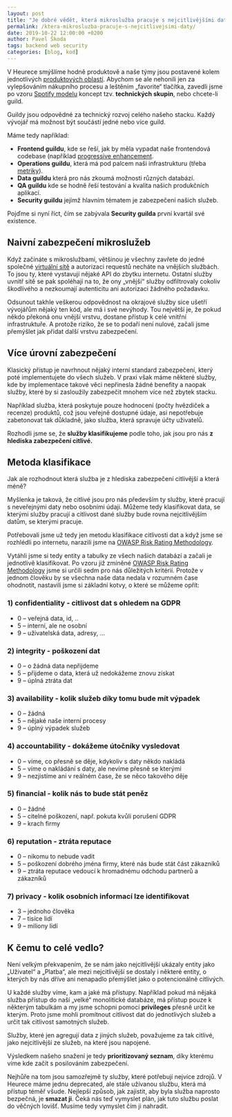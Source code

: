 ```yaml
---
layout: post
title: "Je dobré vědět, která mikroslužba pracuje s nejcitlivějšími daty"
permalink: /ktera-mikrosluzba-pracuje-s-nejcitlivejsimi-daty/
date: 2019-10-22 12:00:00 +0200
author: Pavel Škoda
tags: backend web security
categories: [blog, kod]
---
```


V Heurece smýšlíme hodně produktově a naše týmy jsou postavené kolem jednotlivých [produktových oblastí](/jak-jsme-si-rozdelili-produktove-oblasti-do-tymu/). Abychom se ale nehonili jen za vylepšováním nákupního procesu a leštěním „favorite“ tlačítka, zavedli jsme po vzoru [Spotify modelu](/inspirovali-jsme-se-u-spotify/) koncept tzv. **technických skupin**, nebo chcete-li guild.

Guildy jsou odpovědné za technický rozvoj celého našeho stacku.‌ Každý vývojář má možnost být součástí jedné nebo více guild.

Máme tedy například:
* **Frontend guildu**, kde se řeší, jak by měla vypadat naše frontendová codebase (například [progressive enhancement](/princip-postupneho-vylepseni/).
* **Operations guildu**, která má pod palcem naši infrastrukturu (třeba [metriky](/metriky-metriky-metriky/)).
* **Data guildu** která pro nás zkoumá možnosti různých databází.
* **QA guildu** kde se hodně řeší testování a kvalita našich produkčních aplikací.
* **Security guildu** jejímž hlavním tématem je zabezpečení našich služeb.

Pojďme si nyní říct, čím se zabývala **Security guilda** první kvartál své existence.

## Naivní zabezpečení mikroslužeb

Když začínáte s mikroslužbami, většinou je všechny zavřete do jedné společné [virtuální sítě](https://cs.wikipedia.org/wiki/VLAN) a&nbsp;autorizaci requestů necháte na vnějších službách.‌ To jsou ty, které vystavují nějaké API‌ do zbytku internetu. Ostatní služby uvnitř sítě se pak spoléhají na to, že ony „vnější“ služby odfiltrovaly cokoliv škodlivého a nezkoumají autenticitu ani autorizaci žádného požadavku.

Odsunout takhle veškerou odpovědnost na okrajové služby sice ušetří vývojářům nějaký ten kód, ale má i své nevýhody. Tou největší je, že pokud někdo překoná onu vnější vrstvu, dostane přístup k celé vnitřní infrastruktuře. A protože riziko, že se to podaří není nulové, začali jsme přemýšlet jak přidat další vrstvu zabezpečení.

## Více úrovní zabezpečení

Klasický přístup je navrhnout nějaký interní standard zabezpečení, který poté implementujete do všech služeb.‌ V praxi však máme některé služby, kde by implementace takové věci nepřinesla žádné benefity a naopak služby, které by si zasloužily zabezpečit mnohem více než zbytek stacku.

Například služba, která poskytuje pouze hodnocení (počty hvězdiček a recenze) produktů, což jsou veřejně dostupné údaje, asi nepotřebuje zabetonovat tak důkladně, jako služba, která spravuje účty uživatelů.

Rozhodli jsme se, že **služby klasifikujeme** podle toho, jak jsou pro nás **z hlediska zabezpečení citlivé.**

## Metoda klasifikace

Jak ale rozhodnout která služba je z hlediska zabezpečení citlivější a která méně?‌

Myšlenka je taková, že citlivé jsou pro nás především ty služby, které pracují s neveřejnými daty nebo osobními údaji.‌ Můžeme tedy klasifikovat data, se kterými služby pracují a citlivost dané služby bude rovna nejcitlivějším datům, se kterými pracuje.

Potřebovali jsme už tedy jen metodu klasifikace citlivosti dat a když jsme se rozhlédli po internetu, narazili jsme na [OWASP Risk Rating Methodology](https://www.owasp.org/index.php/OWASP_Risk_Rating_Methodology).

Vytáhli jsme si tedy entity a tabulky ze všech našich databází a začali je jednotlivě klasifikovat. Po vzoru již zmíněné [OWASP Risk Rating Methodology](https://www.owasp.org/index.php/OWASP_Risk_Rating_Methodology) jsme si určili sedm pro nás důležitých kritérií. Protože v jednom člověku by se všechna naše data nedala v rozumném čase ohodnotit, nastavili jsme si základní kotvy, o které se můžeme opřít:

### 1) confidentiality - citlivost dat s ohledem na GDPR
* 0 – veřejná data, id, ..
* 5 – interní, ale ne osobní
* 9 – uživatelská data, adresy, ...

### 2) integrity - poškození dat
* 0 – o žádná data nepřijdeme
* 5 – přijdeme o data, která už nedokážeme znovu získat
* 9 – úplná ztráta dat

### 3) availability - kolik služeb díky tomu bude mít výpadek
* 0 – žádná
* 5 – nějaké naše interní procesy
* 9 – úplný výpadek služeb

### 4) accountability - dokážeme útočníky vysledovat
* 0 – víme, co přesně se děje, kdykoliv s daty někdo nakládá
* 5 – víme o nakládání s daty, ale nevíme přesně se kterými
* 9 – nezjistíme ani v reálném čase, že se něco takového děje

### 5) financial - kolik nás to bude stát peněz
* 0 – žádné
* 5 – citelné poškození, např. pokuta kvůli porušení GDPR
* 9 – krach firmy

### 6) reputation - ztráta reputace
* 0 – nikomu to nebude vadit
* 5 – poškození dobrého jména firmy, které nás bude stát část zákazníků
* 9 – ztráta reputace vedoucí k hromadnému odchodu partnerů a zákazníků

### 7) privacy - kolik osobních informací lze identifikovat
* 3 – jednoho člověka
* 7 – tisíce lidí
* 9 – miliony lidí

## K čemu to celé vedlo?

Není velkým překvapením, že se nám jako nejcitlivější ukázaly entity jako „Uživatel“ a „Platba“, ale mezi nejcitlivější se dostaly i některé entity, o kterých by nás dříve ani nenapadlo přemýšlet jako o potencionálně citlivých.

U každé služby víme, kam a jaké má přístupy. Například pokud má nějaká služba přístup do naší „velké“ monolitické databáze, má přístup pouze k některým tabulkám a my jsme schopni pomocí **privileges** přesně určit ke kterým. Proto jsme mohli promítnout citlivost dat do jednotlivých služeb a určit tak citlivost samotných služeb.

Služby, které jen agregují data z jiných služeb, považujeme za tak citlivé, jako nejcitlivější ze služeb, na které jsou napojené.

Výsledkem našeho snažení je tedy **prioritizovaný seznam**, díky kterému víme kde začít s posilováním zabezpečení.

Nejhůře na tom jsou samozřejmě ty služby, které potřebují nejvíce zdrojů.
V Heurece máme jednu deprecated, ale stále užívanou službu, která má přístup téměř všude. Nejlepší způsob, jak zajistit, aby byla služba naprosto bezpečná, je **smazat ji**. Čeká nás teď vymyslet plán, jak tuto službu poslat do věčných lovišť. Musíme tedy vymyslet čím ji nahradit.
